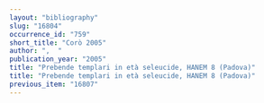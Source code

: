 ```yaml
---
layout: "bibliography"
slug: "16804"
occurrence_id: "759"
short_title: "Corò 2005"
author: ",  "
publication_year: "2005"
title: "Prebende templari in età seleucide, HANEM 8 (Padova)"
title: "Prebende templari in età seleucide, HANEM 8 (Padova)"
previous_item: "16807"
---
```

